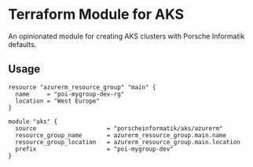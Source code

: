 # Terraform Module for AKS

An opinionated module for creating AKS clusters with Porsche Informatik defaults.

## Usage

```hcl
resource "azurerm_resource_group" "main" {
  name     = "poi-mygroup-dev-rg"
  location = "West Europe"
}

module "aks" {
  source                    = "porscheinformatik/aks/azurerm"
  resource_group_name       = azurerm_resource_group.main.name
  resource_group_location   = azurerm_resource_group.main.location
  prefix                    = "poi-mygroup-dev"
}
```
